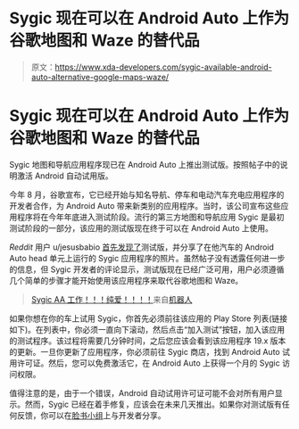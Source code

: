 # Sygic 现在可以在 Android Auto 上作为谷歌地图和 Waze 的替代品

> 原文：<https://www.xda-developers.com/sygic-available-android-auto-alternative-google-maps-waze/>

# Sygic 现在可以在 Android Auto 上作为谷歌地图和 Waze 的替代品

Sygic 地图和导航应用程序现已在 Android Auto 上推出测试版。按照帖子中的说明激活 Android 自动试用版。

今年 8 月，谷歌宣布，它已经开始与知名导航、停车和电动汽车充电应用程序的开发者合作，为 Android Auto 带来新类别的应用程序。当时，该公司宣布这些应用程序将在今年年底进入测试阶段。流行的第三方地图和导航应用 Sygic 是最初测试阶段的一部分，该应用的测试版现在终于可以在 Android Auto 上使用。

*Reddit* 用户 u/jesusbabio [首先发现了](https://www.reddit.com/r/AndroidAuto/comments/kb8odk/sygic_aa_work_pure_love/)测试版，并分享了在他汽车的 Android Auto head 单元上运行的 Sygic 应用程序的照片。虽然帖子没有透露任何进一步的信息，但 Sygic 开发者的评论显示，测试版现在已经广泛可用，用户必须遵循几个简单的步骤才能开始使用该应用程序来取代谷歌地图和 Waze。

> [Sygic AA 工作！！！纯爱！！！！](https://www.reddit.com/r/AndroidAuto/comments/kb8odk/sygic_aa_work_pure_love/?ref=share&ref_source=embed)来自[机器人](http://www.reddit.com/r/AndroidAuto)

如果你想在你的车上试用 Sygic，你首先必须前往该应用的 Play Store 列表(链接如下)。在列表中，你必须一直向下滚动，然后点击“加入测试”按钮，加入该应用的测试程序。该过程将需要几分钟时间，之后您应该会看到该应用程序 19.x 版本的更新。一旦你更新了应用程序，你必须前往 Sygic 商店，找到 Android Auto 试用许可证。然后，您可以免费激活它，在 Android Auto 上获得一个月的 Sygic 访问权限。

值得注意的是，由于一个错误，Android 自动试用许可证可能不会对所有用户显示。然而，Sygic 已经在着手修复，应该会在未来几天推出。如果你对测试版有任何反馈，你可以在[脸书小组](https://www.facebook.com/groups/SygicBETAandroid)上与开发者分享。